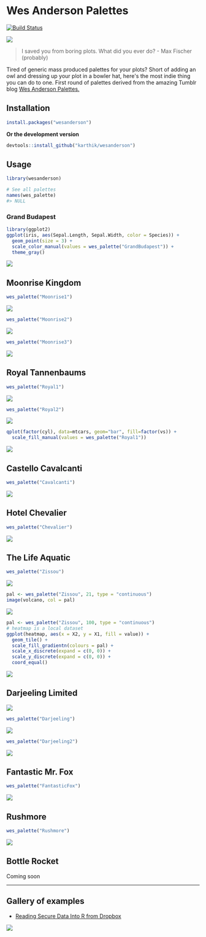 <!-- README.md is generated from README.Rmd. Please edit that file -->
Wes Anderson Palettes
=====================

[![Build Status](https://travis-ci.org/karthik/wesanderson.png)](https://travis-ci.org/karthik/wesanderson)

![](rushmore.jpg)

> I saved you from boring plots. What did you ever do? - Max Fischer (probably)

Tired of generic mass produced palettes for your plots? Short of adding an owl and dressing up your plot in a bowler hat, here's the most indie thing you can do to one. First round of palettes derived from the amazing Tumblr blog [Wes Anderson Palettes.](http://wesandersonpalettes.tumblr.com/)

Installation
------------

``` r
install.packages("wesanderson")
```

**Or the development version**

``` r
devtools::install_github("karthik/wesanderson")
```

Usage
-----

``` r
library(wesanderson)

# See all palettes
names(wes_palette)
#> NULL
```

### Grand Budapest

``` r
library(ggplot2)
ggplot(iris, aes(Sepal.Length, Sepal.Width, color = Species)) + 
  geom_point(size = 3) + 
  scale_color_manual(values = wes_palette("GrandBudapest")) + 
  theme_gray()
```

![](figure/grandbudapest-1.png)

Moonrise Kingdom
----------------

``` r
wes_palette("Moonrise1")
```

![](figure/moonrise-1.png)

``` r
wes_palette("Moonrise2")
```

![](figure/moonrise-2.png)

``` r
wes_palette("Moonrise3")
```

![](figure/moonrise-3.png)

Royal Tannenbaums
-----------------

``` r
wes_palette("Royal1")
```

![](figure/royal-1.png)

``` r
wes_palette("Royal2")
```

![](figure/royal-2.png)

``` r
qplot(factor(cyl), data=mtcars, geom="bar", fill=factor(vs)) + 
  scale_fill_manual(values = wes_palette("Royal1"))
```

![](figure/ggplot1-1.png)

Castello Cavalcanti
-------------------

``` r
wes_palette("Cavalcanti")
```

![](figure/castello-1.png)

Hotel Chevalier
---------------

``` r
wes_palette("Chevalier")
```

![](figure/chevalier-1.png)

The Life Aquatic
----------------

``` r
wes_palette("Zissou")
```

![](figure/lifeaquatic-1.png)

``` r
pal <- wes_palette("Zissou", 21, type = "continuous")
image(volcano, col = pal)
```

![](figure/volcano-1.png)

``` r
pal <- wes_palette("Zissou", 100, type = "continuous")
# heatmap is a local dataset
ggplot(heatmap, aes(x = X2, y = X1, fill = value)) +
  geom_tile() + 
  scale_fill_gradientn(colours = pal) + 
  scale_x_discrete(expand = c(0, 0)) +
  scale_y_discrete(expand = c(0, 0)) + 
  coord_equal() 
```

![](figure/zissou_heatmap-1.png)

Darjeeling Limited
------------------

![](http://i.imgur.com/Z2nJvOG.jpg)

``` r
wes_palette("Darjeeling")
```

![](figure/darjeeling-1.png)

``` r
wes_palette("Darjeeling2")
```

![](figure/darjeeling-2.png)

Fantastic Mr. Fox
-----------------

``` r
wes_palette("FantasticFox")
```

![](figure/fantasticfox-1.png)

Rushmore
--------

``` r
wes_palette("Rushmore")
```

![](figure/rushmore-1.png)

Bottle Rocket
-------------

Coming soon

------------------------------------------------------------------------

Gallery of examples
-------------------

-   [Reading Secure Data Into R from Dropbox](http://aaronbaggett.com/notes/2014/03/28/reading-secure-data-into-r-from-dropbox/)

![](http://i.imgur.com/rKqbzQB.png)
